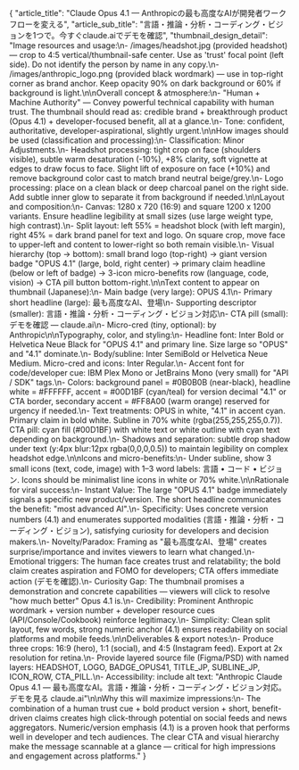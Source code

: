 

{
  "article_title": "Claude Opus 4.1 — Anthropicの最も高度なAIが開発者ワークフローを変える",
  "article_sub_title": "言語・推論・分析・コーディング・ビジョンを1つで。今すぐclaude.aiでデモを確認",
  "thumbnail_design_detail": "Image resources and usage:\n- /images/headshot.jpg (provided headshot) — crop to 4:5 vertical/thumbnail-safe center. Use as 'trust' focal point (left side). Do not identify the person by name in any copy.\n- /images/anthropic_logo.png (provided black wordmark) — use in top-right corner as brand anchor. Keep opacity 90% on dark background or 60% if background is light.\n\nOverall concept & atmosphere:\n- \"Human + Machine Authority\" — Convey powerful technical capability with human trust. The thumbnail should read as: credible brand + breakthrough product (Opus 4.1) + developer-focused benefit, all at a glance.\n- Tone: confident, authoritative, developer-aspirational, slightly urgent.\n\nHow images should be used (classification and processing):\n- Classification: Minor Adjustments.\n- Headshot processing: tight crop on face (shoulders visible), subtle warm desaturation (-10%), +8% clarity, soft vignette at edges to draw focus to face. Slight lift of exposure on face (+10%) and remove background color cast to match brand neutral beige/grey.\n- Logo processing: place on a clean black or deep charcoal panel on the right side. Add subtle inner glow to separate it from background if needed.\n\nLayout and composition:\n- Canvas: 1280 x 720 (16:9) and square 1200 x 1200 variants. Ensure headline legibility at small sizes (use large weight type, high contrast).\n- Split layout: left 55% = headshot block (with left margin), right 45% = dark brand panel for text and logo. On square crop, move face to upper-left and content to lower-right so both remain visible.\n- Visual hierarchy (top → bottom): small brand logo (top-right) → giant version badge \"OPUS 4.1\" (large, bold, right center) → primary claim headline (below or left of badge) → 3-icon micro-benefits row (language, code, vision) → CTA pill button bottom-right.\n\nText content to appear on thumbnail (Japanese):\n- Main badge (very large): OPUS 4.1\n- Primary short headline (large): 最も高度なAI、登場\n- Supporting descriptor (smaller): 言語・推論・分析・コーディング・ビジョン対応\n- CTA pill (small): デモを確認 — claude.ai\n- Micro-cred (tiny, optional): by Anthropic\n\nTypography, color, and styling:\n- Headline font: Inter Bold or Helvetica Neue Black for \"OPUS 4.1\" and primary line. Size large so \"OPUS\" and \"4.1\" dominate.\n- Body/subline: Inter SemiBold or Helvetica Neue Medium. Micro-cred and icons: Inter Regular.\n- Accent font for code/developer cue: IBM Plex Mono or JetBrains Mono (very small) for \"API / SDK\" tags.\n- Colors: background panel = #0B0B0B (near-black), headline white = #FFFFFF, accent = #00D1BF (cyan/teal) for version decimal \"4.1\" or CTA border, secondary accent = #FF8A00 (warm orange) reserved for urgency if needed.\n- Text treatments: OPUS in white, \"4.1\" in accent cyan. Primary claim in bold white. Subline in 70% white (rgba(255,255,255,0.7)). CTA pill: cyan fill (#00D1BF) with white text or white outline with cyan text depending on background.\n- Shadows and separation: subtle drop shadow under text (y:4px blur:12px rgba(0,0,0,0.5)) to maintain legibility on complex headshot edge.\n\nIcons and micro-benefits:\n- Under subline, show 3 small icons (text, code, image) with 1–3 word labels: 言語  •  コード  •  ビジョン. Icons should be minimalist line icons in white or 70% white.\n\nRationale for viral success:\n- Instant Value: The large \"OPUS 4.1\" badge immediately signals a specific new product/version. The short headline communicates the benefit: \"most advanced AI\".\n- Specificity: Uses concrete version numbers (4.1) and enumerates supported modalities (言語・推論・分析・コーディング・ビジョン), satisfying curiosity for developers and decision makers.\n- Novelty/Paradox: Framing as \"最も高度なAI、登場\" creates surprise/importance and invites viewers to learn what changed.\n- Emotional triggers: The human face creates trust and relatability; the bold claim creates aspiration and FOMO for developers; CTA offers immediate action (デモを確認).\n- Curiosity Gap: The thumbnail promises a demonstration and concrete capabilities — viewers will click to resolve \"how much better\" Opus 4.1 is.\n- Credibility: Prominent Anthropic wordmark + version number + developer resource cues (API/Console/Cookbook) reinforce legitimacy.\n- Simplicity: Clean split layout, few words, strong numeric anchor (4.1) ensures readability on social platforms and mobile feeds.\n\nDeliverables & export notes:\n- Produce three crops: 16:9 (hero), 1:1 (social), and 4:5 (Instagram feed). Export at 2x resolution for retina.\n- Provide layered source file (Figma/PSD) with named layers: HEADSHOT, LOGO, BADGE_OPUS41, TITLE_JP, SUBLINE_JP, ICON_ROW, CTA_PILL.\n- Accessibility: include alt text: \"Anthropic Claude Opus 4.1 — 最も高度なAI。言語・推論・分析・コーディング・ビジョン対応。デモを見る claude.ai\"\n\nWhy this will maximize impressions:\n- The combination of a human trust cue + bold product version + short, benefit-driven claims creates high click-through potential on social feeds and news aggregators. Numeric/version emphasis (4.1) is a proven hook that performs well in developer and tech audiences. The clear CTA and visual hierarchy make the message scannable at a glance — critical for high impressions and engagement across platforms."
}